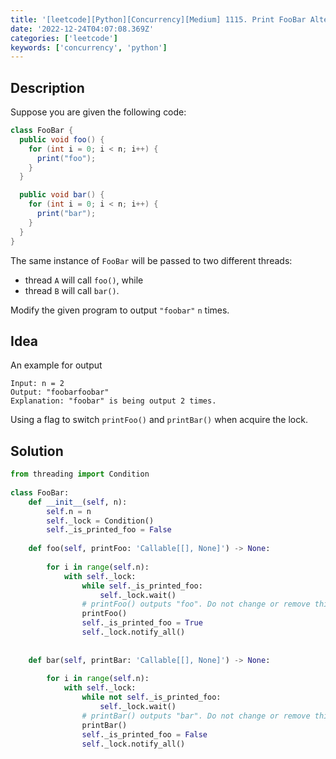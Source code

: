 ```yaml
---
title: '[leetcode][Python][Concurrency][Medium] 1115. Print FooBar Alternately'
date: '2022-12-24T04:07:08.369Z'
categories: ['leetcode']
keywords: ['concurrency', 'python']
---
```


## Description

Suppose you are given the following code:
```java
class FooBar {  
  public void foo() {  
    for (int i = 0; i < n; i++) {  
      print("foo");  
    }  
  }

  public void bar() {  
    for (int i = 0; i < n; i++) {  
      print("bar");  
    }  
  }  
}
```

The same instance of `FooBar` will be passed to two different threads:

*   thread `A` will call `foo()`, while
*   thread `B` will call `bar()`.

Modify the given program to output `"foobar"` `n` times.

## Idea

An example for output
```pre
Input: n = 2  
Output: "foobarfoobar"  
Explanation: "foobar" is being output 2 times.
```
Using a flag to switch `printFoo()` and `printBar()` when acquire the lock.

## Solution
```python
from threading import Condition  
  
class FooBar:  
    def __init__(self, n):  
        self.n = n  
        self._lock = Condition()  
        self._is_printed_foo = False  
  
    def foo(self, printFoo: 'Callable[[], None]') -> None:  
          
        for i in range(self.n):  
            with self._lock:  
                while self._is_printed_foo:  
                    self._lock.wait()  
                # printFoo() outputs "foo". Do not change or remove this line.  
                printFoo()  
                self._is_printed_foo = True  
                self._lock.notify_all()  
  
  
    def bar(self, printBar: 'Callable[[], None]') -> None:  
          
        for i in range(self.n):  
            with self._lock:  
                while not self._is_printed_foo:  
                    self._lock.wait()  
                # printBar() outputs "bar". Do not change or remove this line.  
                printBar()  
                self._is_printed_foo = False  
                self._lock.notify_all()

```